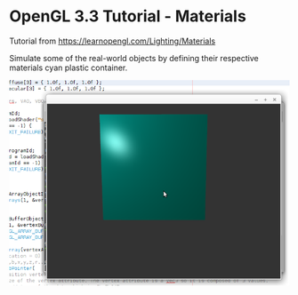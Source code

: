 # OpenGL 3.3 Tutorial - Materials

Tutorial from https://learnopengl.com/Lighting/Materials

Simulate some of the real-world objects by defining their respective materials cyan plastic container.

![alt text](https://github.com/tapin13/openGL-3-3-examples/blob/master/tutorial93_cyan_plastic/Screenshot.png)
